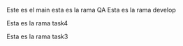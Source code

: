 Este es el main
esta es la rama QA
Esta es la rama develop




Esta es la rama task4

Esta es la rama task3


